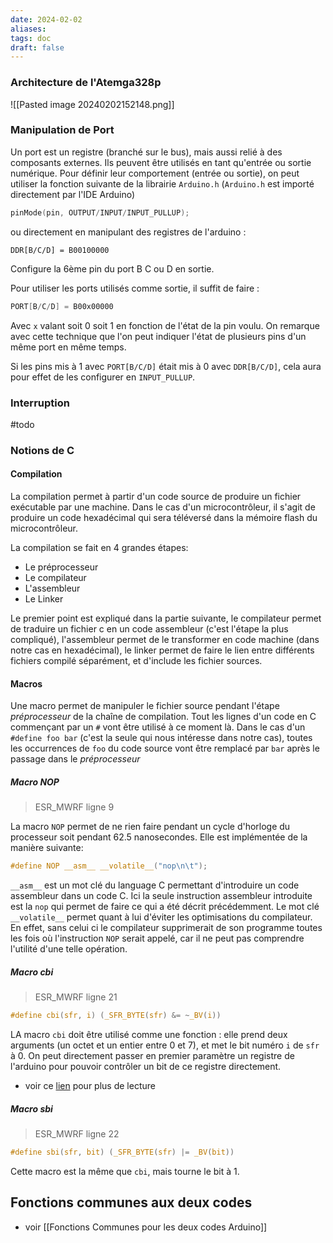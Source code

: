 ```yaml
---
date: 2024-02-02
aliases: 
tags: doc
draft: false
---
```



### Architecture de l'Atemga328p

![[Pasted image 20240202152148.png]]

### Manipulation de Port

Un port est un registre (branché sur le bus), mais aussi relié à des composants externes. Ils peuvent être utilisés en tant qu'entrée ou sortie numérique.
Pour définir leur comportement (entrée ou sortie), on peut utiliser la fonction suivante de la librairie `Arduino.h` (`Arduino.h` est importé directement par l'IDE Arduino)
```c
pinMode(pin, OUTPUT/INPUT/INPUT_PULLUP);
```
ou directement en manipulant des registres de l'arduino :
```
DDR[B/C/D] = B00100000
```
Configure la 6ème pin du port B C ou D en sortie.

Pour utiliser les ports utilisés comme sortie, il suffit de faire : 
```c
PORT[B/C/D] = B00x00000
```
Avec `x` valant soit 0 soit 1 en fonction de l'état de la pin voulu. On remarque avec cette technique que l'on peut indiquer l'état de plusieurs pins d'un même port en même temps.

Si les pins mis à 1 avec `PORT[B/C/D]` était mis à 0 avec `DDR[B/C/D]`, cela aura pour effet de les configurer en `INPUT_PULLUP`.

### Interruption

#todo

### Notions de C

#### Compilation

La compilation permet à partir d'un code source de produire un fichier exécutable par une machine. Dans le cas d'un microcontrôleur, il s'agit de produire un code hexadécimal qui sera téléversé dans la mémoire flash du microcontrôleur.

La compilation se fait en 4 grandes étapes:
- Le préprocesseur
- Le compilateur
- L'assembleur
- Le Linker

Le premier point est expliqué dans la partie suivante, le compilateur permet de traduire un fichier c en un code assembleur (c'est l'étape la plus compliqué), l'assembleur permet de le transformer en code machine (dans notre cas en hexadécimal), le linker permet de faire le lien entre différents fichiers compilé séparément, et d'include les fichier sources.

#### Macros

Une macro permet de manipuler le fichier source pendant l'étape *préprocesseur* de la chaîne de compilation. Tout les lignes d'un code en C commençant par un `#` vont être utilisé à ce moment là. Dans le cas d'un `#define foo bar` (c'est la seule qui nous intéresse dans notre cas), toutes les occurrences de `foo` du code source vont être remplacé par `bar` après le passage dans le *préprocesseur*

##### Macro NOP

> ESR_MWRF ligne 9

La macro `NOP` permet de ne rien faire pendant un cycle d'horloge du processeur soit pendant 62.5 nanosecondes.
Elle est implémentée de la manière suivante:
```c
#define NOP __asm__ __volatile__("nop\n\t"); 
```

`__asm__` est un mot clé du language C permettant d'introduire un code assembleur dans un code C. Ici la seule instruction assembleur introduite est la `nop` qui permet de faire ce qui a été décrit précédemment. Le mot clé `__volatile__` permet quant à lui d'éviter les optimisations du compilateur. En effet, sans celui ci le compilateur supprimerait de son programme toutes les fois où l'instruction `NOP` serait appelé, car il ne peut pas comprendre l'utilité d'une telle opération.

##### Macro cbi

> ESR_MWRF ligne 21

```c
#define cbi(sfr, i) (_SFR_BYTE(sfr) &= ~_BV(i)) 
```

LA macro `cbi` doit être utilisé comme une fonction : elle prend deux arguments (un octet et un entier entre 0 et 7), et met le bit numéro `i` de `sfr` à 0. On peut directement passer en premier paramètre un registre de l'arduino pour pouvoir contrôler un bit de ce registre directement.

- voir ce [lien](https://arduino.stackexchange.com/questions/50423/sbi-and-cli-implementation) pour plus de lecture

##### Macro sbi

> ESR_MWRF ligne 22

```c
#define sbi(sfr, bit) (_SFR_BYTE(sfr) |= _BV(bit))  
```

Cette macro est la même que `cbi`, mais tourne le bit à 1.

## Fonctions communes aux deux codes

- voir [[Fonctions Communes pour les deux codes Arduino]]

